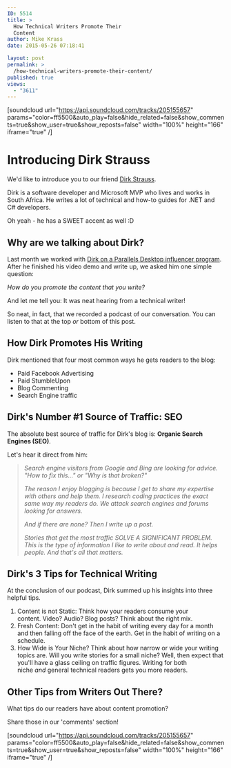 ```yaml
---
ID: 5514
title: >
  How Technical Writers Promote Their
  Content
author: Mike Krass
date: 2015-05-26 07:18:41

layout: post
permalink: >
  /how-technical-writers-promote-their-content/
published: true
views:
  - "3611"
---
```

[soundcloud url="https://api.soundcloud.com/tracks/205155657" params="color=ff5500&amp;auto_play=false&amp;hide_related=false&amp;show_comments=true&amp;show_user=true&amp;show_reposts=false" width="100%" height="166" iframe="true" /]
<h1>Introducing Dirk Strauss</h1>
We'd like to introduce you to our friend <a href="http://dirkstrauss.com/" target="_blank" data-cke-saved-href="http://dirkstrauss.com">Dirk Strauss</a>.

Dirk is a software developer and Microsoft MVP who lives and works in South Africa. He writes a lot of technical and how-to guides for .NET and C# developers.

Oh yeah - he has a SWEET accent as well :D
<h2>Why are we talking about Dirk?</h2>
Last month we worked with <a href="http://www.dirkstrauss.com/video/parallels-desktop-run-visual-studio-on-your-mac" target="_blank" data-cke-saved-href="http://www.dirkstrauss.com/video/parallels-desktop-run-visual-studio-on-your-mac">Dirk on a Parallels Desktop influencer program</a>. After he finished his video demo and write up, we asked him one simple question:

<i>How do you promote the content that you write?</i>

And let me tell you: It was neat hearing from a technical writer!

So neat, in fact, that we recorded a podcast of our conversation. You can listen to that at the top <em>or </em>bottom of this post.
<h2><i></i>How Dirk<em> </em>Promotes His Writing</h2>
Dirk mentioned that four most common ways he gets readers to the blog:
<ul>
	<li>Paid Facebook Advertising</li>
	<li>Paid StumbleUpon</li>
	<li>Blog Commenting</li>
	<li>Search Engine traffic</li>
</ul>
<h2>Dirk's Number #1 Source of Traffic: SEO</h2>
The absolute best source of traffic for Dirk's blog is: <strong>Organic Search Engines (SEO)</strong>.

Let's hear it direct from him:
<blockquote><em>Search engine visitors from Google and Bing are looking for advice. "How to fix this..." or "Why is that broken?"</em>

<em>The reason I enjoy blogging is because I get to share my expertise with others and help them. I research coding practices the exact same way my readers do. We attack search engines and forums looking for answers.</em>

<em>And if there are none? Then I write up a post.</em>

<em>Stories that get the most traffic SOLVE A SIGNIFICANT PROBLEM. This is the type of information I like to write about and read. It helps people. And that's all that matters.</em></blockquote>
<h2>Dirk's 3 Tips for Technical Writing</h2>
At the conclusion of our podcast, Dirk summed up his insights into three helpful tips.
<ol>
	<li>Content is not Static: Think how your readers consume your content. Video? Audio? Blog posts? Think about the right mix.</li>
	<li>Fresh Content: Don't get in the habit of writing every day for a month and then falling off the face of the earth. Get in the habit of writing on a schedule.</li>
	<li>How Wide is Your Niche? Think about how narrow or wide your writing topics are. Will you write stories for a small niche? Well, then expect that you'll have a glass ceiling on traffic figures. Writing for both niche <em>and </em>general technical readers gets you more readers.</li>
</ol>
<h2>Other Tips from Writers Out There?</h2>
What tips do our readers have about content promotion?

Share those in our 'comments' section!

[soundcloud url="https://api.soundcloud.com/tracks/205155657" params="color=ff5500&amp;auto_play=false&amp;hide_related=false&amp;show_comments=true&amp;show_user=true&amp;show_reposts=false" width="100%" height="166" iframe="true" /]
